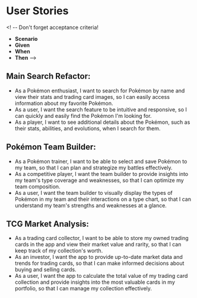 # User Stories

<! --
Don't forget acceptance criteria!
- **Scenario** 
- **Given**
- **When**
- **Then**
-->

## Main Search Refactor:
- As a Pokémon enthusiast, I want to search for Pokémon by name and view their stats and trading card images, so I can easily access information about my favorite Pokémon.
- As a user, I want the search feature to be intuitive and responsive, so I can quickly and easily find the Pokémon I'm looking for.
- As a player, I want to see additional details about the Pokémon, such as their stats, abilities, and evolutions, when I search for them.

## Pokémon Team Builder:
- As a Pokémon trainer, I want to be able to select and save Pokémon to my team, so that I can plan and strategize my battles effectively.
- As a competitive player, I want the team builder to provide insights into my team's type coverage and weaknesses, so that I can optimize my team composition.
- As a user, I want the team builder to visually display the types of Pokémon in my team and their interactions on a type chart, so that I can understand my team's strengths and weaknesses at a glance.

## TCG Market Analysis:
- As a trading card collector, I want to be able to store my owned trading cards in the app and view their market value and rarity, so that I can keep track of my collection's worth.
- As an investor, I want the app to provide up-to-date market data and trends for trading cards, so that I can make informed decisions about buying and selling cards.
- As a user, I want the app to calculate the total value of my trading card collection and provide insights into the most valuable cards in my portfolio, so that I can manage my collection effectively.


